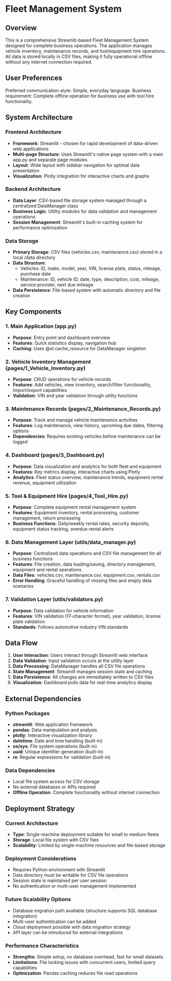 # Fleet Management System

## Overview

This is a comprehensive Streamlit-based Fleet Management System designed for complete business operations. The application manages vehicle inventory, maintenance records, and tool/equipment hire operations. All data is stored locally in CSV files, making it fully operational offline without any internet connection required.

## User Preferences

Preferred communication style: Simple, everyday language.
Business requirement: Complete offline operation for business use with tool hire functionality.

## System Architecture

### Frontend Architecture
- **Framework**: Streamlit - chosen for rapid development of data-driven web applications
- **Multi-page Structure**: Uses Streamlit's native page system with a main app.py and separate page modules
- **Layout**: Wide layout with sidebar navigation for optimal data presentation
- **Visualization**: Plotly integration for interactive charts and graphs

### Backend Architecture
- **Data Layer**: CSV-based file storage system managed through a centralized DataManager class
- **Business Logic**: Utility modules for data validation and management operations
- **Session Management**: Streamlit's built-in caching system for performance optimization

### Data Storage
- **Primary Storage**: CSV files (vehicles.csv, maintenance.csv) stored in a local /data directory
- **Data Structure**: 
  - Vehicles: ID, make, model, year, VIN, license plate, status, mileage, purchase date
  - Maintenance: ID, vehicle ID, date, type, description, cost, mileage, service provider, next due mileage
- **Data Persistence**: File-based system with automatic directory and file creation

## Key Components

### 1. Main Application (app.py)
- **Purpose**: Entry point and dashboard overview
- **Features**: Quick statistics display, navigation hub
- **Caching**: Uses @st.cache_resource for DataManager singleton

### 2. Vehicle Inventory Management (pages/1_Vehicle_Inventory.py)
- **Purpose**: CRUD operations for vehicle records
- **Features**: Add vehicles, view inventory, search/filter functionality, import/export capabilities
- **Validation**: VIN and year validation through utility functions

### 3. Maintenance Records (pages/2_Maintenance_Records.py)
- **Purpose**: Track and manage vehicle maintenance activities
- **Features**: Log maintenance, view history, upcoming due dates, filtering options
- **Dependencies**: Requires existing vehicles before maintenance can be logged

### 4. Dashboard (pages/3_Dashboard.py)
- **Purpose**: Data visualization and analytics for both fleet and equipment
- **Features**: Key metrics display, interactive charts using Plotly
- **Analytics**: Fleet status overview, maintenance trends, equipment rental revenue, equipment utilization

### 5. Tool & Equipment Hire (pages/4_Tool_Hire.py)
- **Purpose**: Complete equipment rental management system
- **Features**: Equipment inventory, rental processing, customer management, return processing
- **Business Functions**: Daily/weekly rental rates, security deposits, equipment status tracking, overdue rental alerts

### 6. Data Management Layer (utils/data_manager.py)
- **Purpose**: Centralized data operations and CSV file management for all business functions
- **Features**: File creation, data loading/saving, directory management, equipment and rental operations
- **Data Files**: vehicles.csv, maintenance.csv, equipment.csv, rentals.csv
- **Error Handling**: Graceful handling of missing files and empty data scenarios

### 7. Validation Layer (utils/validators.py)
- **Purpose**: Data validation for vehicle information
- **Features**: VIN validation (17-character format), year validation, license plate validation
- **Standards**: Follows automotive industry VIN standards

## Data Flow

1. **User Interaction**: Users interact through Streamlit web interface
2. **Data Validation**: Input validation occurs at the utility layer
3. **Data Processing**: DataManager handles all CSV file operations
4. **State Management**: Streamlit manages session state and caching
5. **Data Persistence**: All changes are immediately written to CSV files
6. **Visualization**: Dashboard pulls data for real-time analytics display

## External Dependencies

### Python Packages
- **streamlit**: Web application framework
- **pandas**: Data manipulation and analysis
- **plotly**: Interactive visualization library
- **datetime**: Date and time handling (built-in)
- **os/sys**: File system operations (built-in)
- **uuid**: Unique identifier generation (built-in)
- **re**: Regular expressions for validation (built-in)

### Data Dependencies
- Local file system access for CSV storage
- No external databases or APIs required
- **Offline Operation**: Complete functionality without internet connection

## Deployment Strategy

### Current Architecture
- **Type**: Single-machine deployment suitable for small to medium fleets
- **Storage**: Local file system with CSV files
- **Scalability**: Limited by single-machine resources and file-based storage

### Deployment Considerations
- Requires Python environment with Streamlit
- Data directory must be writable for CSV file operations
- Session state is maintained per user session
- No authentication or multi-user management implemented

### Future Scalability Options
- Database migration path available (structure supports SQL database integration)
- Multi-user authentication can be added
- Cloud deployment possible with data migration strategy
- API layer can be introduced for external integrations

### Performance Characteristics
- **Strengths**: Simple setup, no database overhead, fast for small datasets
- **Limitations**: File locking issues with concurrent users, limited query capabilities
- **Optimization**: Pandas caching reduces file read operations